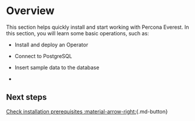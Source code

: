 # Overview

This section helps quickly install and start working with Percona Everest. In this section, you will learn some basic operations, such as:

* Install and deploy an Operator

* Connect to PostgreSQL

* Insert sample data to the database

* 


<!-- 
* Monitor the database health with PMM
-->

## Next steps

 [Check installation prerequisites :material-arrow-right:](qs-prerequisites.md){.md-button}

